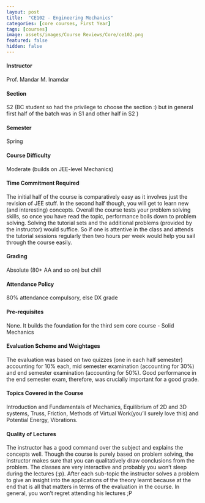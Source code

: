 ```yaml
---
layout: post
title:  "CE102 - Engineering Mechanics"
categories: [core courses, First Year]
tags: [courses]
image: assets/images/Course Reviews/Core/ce102.png
featured: false
hidden: false
---
```


#### Instructor
Prof. Mandar M. Inamdar

#### Section
S2 (BC student so had the privilege to choose the section :) but in general first half of the batch was in S1 and other half in S2 )

#### Semester
Spring

#### Course Difficulty
Moderate (builds on JEE-level Mechanics)

#### Time Commitment Required
The initial half of the course is comparatively easy as it involves just the revision of JEE stuff. In the second half though, you will get to learn new (and interesting) concepts. Overall the course tests your problem solving skills, so once you have read the topic, performance boils down to problem solving. Solving the tutorial sets and the additional problems (provided by the instructor) would suffice. So if one is attentive in the class and attends the tutorial sessions regularly then two hours per week would help you sail through the course easily.

#### Grading
Absolute (80+ AA and so on) but chill 

#### Attendance Policy
80% attendance compulsory, else DX grade

#### Pre-requisites
None. It builds the foundation for the third sem core course - Solid Mechanics

#### Evaluation Scheme and Weightages
The evaluation was based on two quizzes (one in each half semester) accounting for 10% each, mid semester examination (accounting for 30%) and end semester examination (accounting for 50%). Good performance in the end semester exam, therefore, was crucially important for a good grade.

#### Topics Covered in the Course
Introduction and Fundamentals of Mechanics, Equilibrium of 2D and 3D systems, Truss, Friction, Methods of Virtual Work(you’ll surely love this) and Potential Energy, Vibrations.

#### Quality of Lectures
The instructor has a good command over the subject and explains the concepts well. Though the course is purely based on problem solving, the instructor makes sure that you can qualitatively draw conclusions from the problem. The classes are very interactive and probably you won’t sleep during the lectures (:p). After each sub-topic the instructor solves a problem to give an insight into the applications of the theory learnt because at the end that is all that matters in terms of the evaluation in the course. In general, you won’t regret attending his lectures ;P

